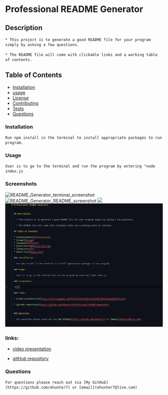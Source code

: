 # Professional README Generator

## Description

    * This project is to generate a good README file for your program simply by asking a few questions.

    * The README file will come with clickable links and a working table of contents.

## Table of Contents

- [Installation](#installation)
- [usage](#usage)
- [License](#license)
- [Contributing](#contributing)
- [Tests](#tests)
- [Questions](#questions)

### Installation

    Run npm install in the terminal to install appropriate packages to run program.

### Usage

    User is to go to the terminal and run the program by entering "node index.js

### Screenshots

![README_Generator_terminal_screenshot](https://user-images.githubusercontent.com/73093272/105570227-b732b600-5cfc-11eb-872d-dbd4b3cae9ff.png)
![README_Generator_README_screenshot](https://user-images.githubusercontent.com/73093272/105570190-7d61af80-5cfc-11eb-8de8-8ec1f9866769.png)
![](C:\projects\Homework\Professional-README-Generator\Assets\README_Generator_terminal_screenshot.png)
![](Assets\README_Generator_README_screenshot.png)

### links:

- [video presentation](https://drive.google.com/file/d/1OLUsUG6IJ19Ej4DU_K0F4qhCqqYdyhu4/view)

- [gitHub repository](https://github.com/ehunter7/Professional-README-Generator)

### Questions

    For questions please reach out via [My GitHub](https://github.com/ehunter7) or [email](ehunter7@live.com)
